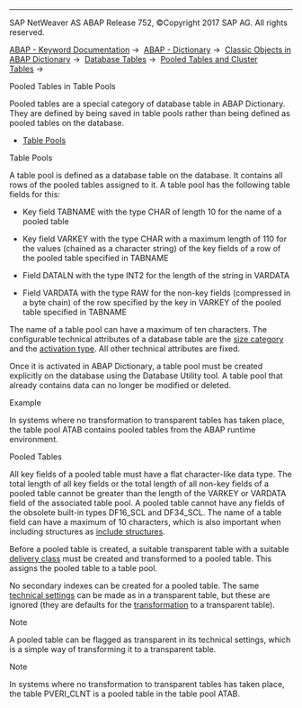   

* * *

SAP NetWeaver AS ABAP Release 752, ©Copyright 2017 SAP AG. All rights reserved.

[ABAP - Keyword Documentation](javascript:call_link\('abenabap.htm'\)) →  [ABAP - Dictionary](javascript:call_link\('abenabap_dictionary.htm'\)) →  [Classic Objects in ABAP Dictionary](javascript:call_link\('abenddic_classical_objects.htm'\)) →  [Database Tables](javascript:call_link\('abenddic_database_tables.htm'\)) →  [Pooled Tables and Cluster Tables](javascript:call_link\('abenddic_database_tables_poolclu.htm'\)) → 

Pooled Tables in Table Pools

Pooled tables are a special category of database table in ABAP Dictionary. They are defined by being saved in table pools rather than being defined as pooled tables on the database.

-   [Table Pools](#abenddic-database-tables-pool-1--------pooled-tables---@ITOC@@ABENDDIC_DATABASE_TABLES_POOL_2)

Table Pools

A table pool is defined as a database table on the database. It contains all rows of the pooled tables assigned to it. A table pool has the following table fields for this:

-   Key field TABNAME with the type CHAR of length 10 for the name of a pooled table

-   Key field VARKEY with the type CHAR with a maximum length of 110 for the values (chained as a character string) of the key fields of a row of the pooled table specified in TABNAME

-   Field DATALN with the type INT2 for the length of the string in VARDATA

-   Field VARDATA with the type RAW for the non-key fields (compressed in a byte chain) of the row specified by the key in VARKEY of the pooled table specified in TABNAME

The name of a table pool can have a maximum of ten characters. The configurable technical attributes of a database table are the [size category](javascript:call_link\('abenddic_database_tables_siz_cat.htm'\)) and the [activation type](javascript:call_link\('abenddic_database_tables_act_type.htm'\)). All other technical attributes are fixed.

Once it is activated in ABAP Dictionary, a table pool must be created explicitly on the database using the Database Utility tool. A table pool that already contains data can no longer be modified or deleted.

Example

In systems where no transformation to transparent tables has taken place, the table pool ATAB contains pooled tables from the ABAP runtime environment.

Pooled Tables

All key fields of a pooled table must have a flat character-like data type. The total length of all key fields or the total length of all non-key fields of a pooled table cannot be greater than the length of the VARKEY or VARDATA field of the associated table pool. A pooled table cannot have any fields of the obsolete built-in types DF16\_SCL and DF34\_SCL. The name of a table field can have a maximum of 10 characters, which is also important when including structures as [include structures](javascript:call_link\('abenddic_include_structure.htm'\)).

Before a pooled table is created, a suitable transparent table with a suitable [delivery class](javascript:call_link\('abenddic_database_tables_delivery.htm'\)) must be created and transformed to a pooled table. This assigns the pooled table to a table pool.

No secondary indexes can be created for a pooled table. The same [technical settings](javascript:call_link\('abenddic_database_tables_tech.htm'\)) can be made as in a transparent table, but these are ignored (they are defaults for the [transformation](javascript:call_link\('abenddic_database_tables_poclutr.htm'\)) to a transparent table).

Note

A pooled table can be flagged as transparent in its technical settings, which is a simple way of transforming it to a transparent table.

Note

In systems where no transformation to transparent tables has taken place, the table PVERI\_CLNT is a pooled table in the table pool ATAB.